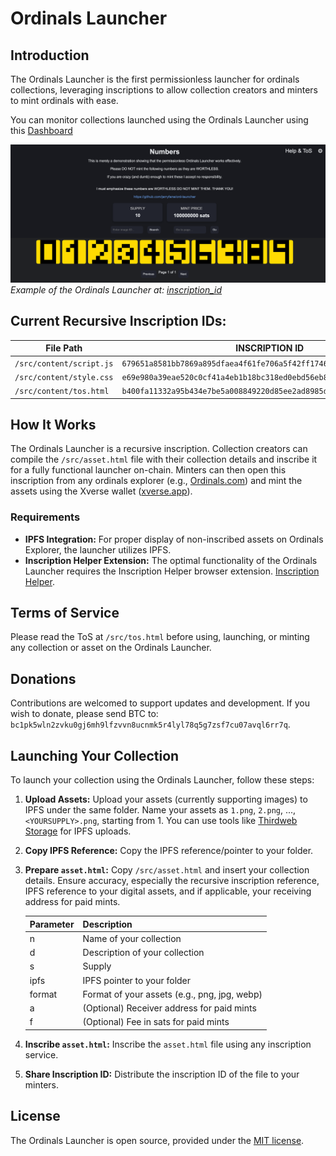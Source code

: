 # Ordinals Launcher

## Introduction

The Ordinals Launcher is the first permissionless launcher for ordinals collections, leveraging inscriptions to allow collection creators and minters to mint ordinals with ease.

You can monitor collections launched using the Ordinals Launcher using this [Dashboard](https://dune.com/j543/ordinals-launcher)

![Ordinals Launcher Screenshot](images/numbers.png)
*Example of the Ordinals Launcher at: [inscription_id](https://ordinals.com/content/2584410895e4532238f295d09a656a5596c021008857ad0b4bc04b3f2e02ac19i0)*

## Current Recursive Inscription IDs:

| File Path                | INSCRIPTION ID                                               |
| ------------------------ | ------------------------------------------------------------ |
| `/src/content/script.js` | `679651a8581bb7869a895dfaea4f61fe706a5f42ff1746f0da4f7011dfc43ebbi0` |
| `/src/content/style.css` | `e69e980a39eae520c0cf41a4eb1b18bc318ed0ebd56eb87f316823f598cac70ci0` |
| `/src/content/tos.html`  | `b400fa11332a95b434e7be5a008849220d85ee2ad8985d010a18a77dff2a2203i0` |

## How It Works

The Ordinals Launcher is a recursive inscription. Collection creators can compile the `/src/asset.html` file with their collection details and inscribe it for a fully functional launcher on-chain. Minters can then open this inscription from any ordinals explorer (e.g., [Ordinals.com](https://ordinals.com)) and mint the assets using the Xverse wallet ([xverse.app](https://xverse.app)).

### Requirements

- **IPFS Integration:** For proper display of non-inscribed assets on Ordinals Explorer, the launcher utilizes IPFS.
- **Inscription Helper Extension:** The optimal functionality of the Ordinals Launcher requires the Inscription Helper browser extension. [Inscription Helper](https://github.com/jerryfane/inscription-helper). 

## Terms of Service

Please read the ToS at `/src/tos.html` before using, launching, or minting any collection or asset on the Ordinals Launcher.

## Donations

Contributions are welcomed to support updates and development. If you wish to donate, please send BTC to: `bc1pk5wln2zvku0gj6mh9lfzvvn8ucnmk5r4lyl78q5g7zsf7cu07avql6rr7q`.

## Launching Your Collection

To launch your collection using the Ordinals Launcher, follow these steps:

1. **Upload Assets:** Upload your assets (currently supporting images) to IPFS under the same folder. Name your assets as `1.png`, `2.png`, ..., `<YOURSUPPLY>.png`, starting from 1. You can use tools like [Thirdweb Storage](https://thirdweb.com/dashboard/infrastructure/storage) for IPFS uploads.

2. **Copy IPFS Reference:** Copy the IPFS reference/pointer to your folder.

3. **Prepare `asset.html`:** Copy `/src/asset.html` and insert your collection details. Ensure accuracy, especially the recursive inscription reference, IPFS reference to your digital assets, and if applicable, your receiving address for paid mints.

   | Parameter | Description                                  |
   | --------- | -------------------------------------------- |
   | n         | Name of your collection                      |
   | d         | Description of your collection               |
   | s         | Supply                                       |
   | ipfs      | IPFS pointer to your folder                  |
   | format    | Format of your assets (e.g., png, jpg, webp) |
   | a         | (Optional) Receiver address for paid mints   |
   | f         | (Optional) Fee in sats for paid mints        |

4. **Inscribe `asset.html`:** Inscribe the `asset.html` file using any inscription service.

5. **Share Inscription ID:** Distribute the inscription ID of the file to your minters.

## License

The Ordinals Launcher is open source, provided under the [MIT license](https://opensource.org/license/mit/).